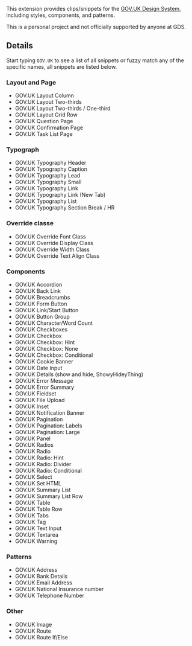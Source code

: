 
This extension provides clips/snippets for the [GOV.UK Design System](https://design-system.service.gov.uk/), including styles, components, and patterns.

This is a personal project and not officially supported by anyone at GDS.

## Details

Start typing `GOV.UK` to see a list of all snippets or fuzzy match any of the specific names, all snippets are listed below.

### Layout and Page
* GOV.UK Layout Column
* GOV.UK Layout Two-thirds
* GOV.UK Layout Two-thirds / One-third
* GOV.UK Layout Grid Row
* GOV.UK Question Page
* GOV.UK Confirmation Page
* GOV.UK Task List Page

### Typograph
* GOV.UK Typography Header
* GOV.UK Typography Caption
* GOV.UK Typography Lead
* GOV.UK Typography Small
* GOV.UK Typography Link
* GOV.UK Typography Link (New Tab)
* GOV.UK Typography List
* GOV.UK Typography Section Break / HR

### Override classe
* GOV.UK Override Font Class
* GOV.UK Override Display Class
* GOV.UK Override Width Class
* GOV.UK Override Text Align Class

### Components
* GOV.UK Accordion
* GOV.UK Back Link
* GOV.UK Breadcrumbs
* GOV.UK Form Button
* GOV.UK Link/Start Button
* GOV.UK Button Group
* GOV.UK Character/Word Count
* GOV.UK Checkboxes
* GOV.UK Checkbox
* GOV.UK Checkbox: Hint
* GOV.UK Checkbox: None
* GOV.UK Checkbox: Conditional
* GOV.UK Cookie Banner
* GOV.UK Date Input
* GOV.UK Details (show and hide, ShowyHideyThing)
* GOV.UK Error Message
* GOV.UK Error Summary
* GOV.UK Fieldset
* GOV.UK File Upload
* GOV.UK Inset
* GOV.UK Notification Banner
* GOV.UK Pagination
* GOV.UK Pagination: Labels
* GOV.UK Pagination: Large
* GOV.UK Panel
* GOV.UK Radios
* GOV.UK Radio
* GOV.UK Radio: Hint
* GOV.UK Radio: Divider
* GOV.UK Radio: Conditional
* GOV.UK Select
* GOV.UK Set HTML
* GOV.UK Summary List
* GOV.UK Summary List Row
* GOV.UK Table
* GOV.UK Table Row
* GOV.UK Tabs
* GOV.UK Tag
* GOV.UK Text Input
* GOV.UK Textarea
* GOV.UK Warning

### Patterns
* GOV.UK Address
* GOV.UK Bank Details
* GOV.UK Email Address
* GOV.UK National Insurance number
* GOV.UK Telephone Number

### Other
* GOV.UK Image
* GOV.UK Route
* GOV.UK Route If/Else


